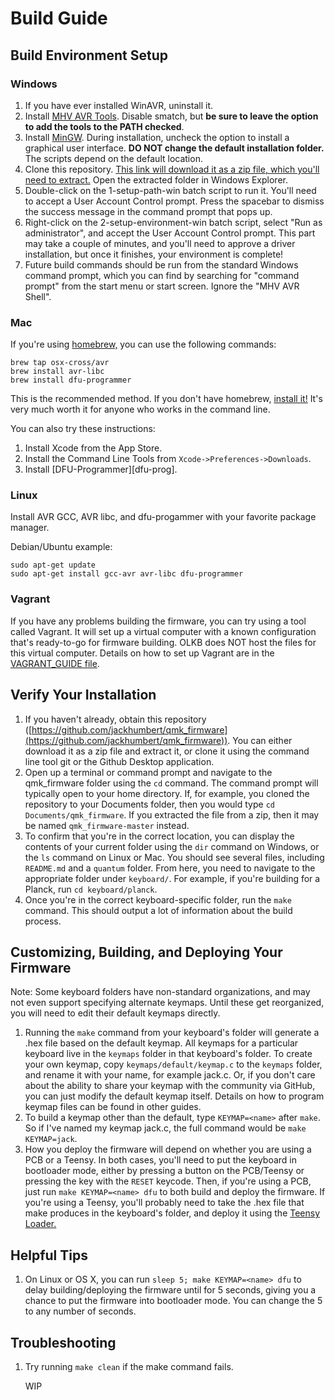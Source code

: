 # Build Guide

## Build Environment Setup

### Windows
1. If you have ever installed WinAVR, uninstall it.
2. Install [MHV AVR Tools](https://infernoembedded.com/sites/default/files/project/MHV_AVR_Tools_20131101.exe). Disable smatch, but **be sure to leave the option to add the tools to the PATH checked**.
3. Install [MinGW](https://sourceforge.net/projects/mingw/files/Installer/mingw-get-setup.exe/download). During installation, uncheck the option to install a graphical user interface. **DO NOT change the default installation folder.** The scripts depend on the default location.
4. Clone this repository. [This link will download it as a zip file, which you'll need to extract.](https://github.com/jackhumbert/qmk_firmware/archive/master.zip) Open the extracted folder in Windows Explorer.
5. Double-click on the 1-setup-path-win batch script to run it. You'll need to accept a User Account Control prompt. Press the spacebar to dismiss the success message in the command prompt that pops up.
6. Right-click on the 2-setup-environment-win batch script, select "Run as administrator", and accept the User Account Control prompt. This part may take a couple of minutes, and you'll need to approve a driver installation, but once it finishes, your environment is complete!
7. Future build commands should be run from the standard Windows command prompt, which you can find by searching for "command prompt" from the start menu or start screen. Ignore the "MHV AVR Shell".

### Mac
If you're using [homebrew,](http://brew.sh/) you can use the following commands:

    brew tap osx-cross/avr
    brew install avr-libc
    brew install dfu-programmer

This is the recommended method. If you don't have homebrew, [install it!](http://brew.sh/) It's very much worth it for anyone who works in the command line.

You can also try these instructions:

1. Install Xcode from the App Store.
2. Install the Command Line Tools from `Xcode->Preferences->Downloads`.
3. Install [DFU-Programmer][dfu-prog].

### Linux
Install AVR GCC, AVR libc, and dfu-progammer with your favorite package manager.

Debian/Ubuntu example: 

    sudo apt-get update
    sudo apt-get install gcc-avr avr-libc dfu-programmer

### Vagrant
If you have any problems building the firmware, you can try using a tool called Vagrant. It will set up a virtual computer with a known configuration that's ready-to-go for firmware building. OLKB does NOT host the files for this virtual computer. Details on how to set up Vagrant are in the [VAGRANT_GUIDE file](VAGRANT_GUIDE.md).

## Verify Your Installation
1. If you haven't already, obtain this repository ([https://github.com/jackhumbert/qmk_firmware](https://github.com/jackhumbert/qmk_firmware)). You can either download it as a zip file and extract it, or clone it using the command line tool git or the Github Desktop application. 
2. Open up a terminal or command prompt and navigate to the qmk_firmware folder using the `cd` command. The command prompt will typically open to your home directory. If, for example, you cloned the repository to your Documents folder, then you would type `cd Documents/qmk_firmware`. If you extracted the file from a zip, then it may be named `qmk_firmware-master` instead. 
3. To confirm that you're in the correct location, you can display the contents of your current folder using the `dir` command on Windows, or the `ls` command on Linux or Mac. You should see several files, including `README.md` and a `quantum` folder. From here, you need to navigate to the appropriate folder under `keyboard/`. For example, if you're building for a Planck, run `cd keyboard/planck`.
4. Once you're in the correct keyboard-specific folder, run the `make` command. This should output a lot of information about the build process.

## Customizing, Building, and Deploying Your Firmware

Note: Some keyboard folders have non-standard organizations, and may not even support specifying alternate keymaps. Until these get reorganized, you will need to edit their default keymaps directly.

1. Running the `make` command from your keyboard's folder will generate a .hex file based on the default keymap. All keymaps for a particular keyboard live in the `keymaps` folder in that keyboard's folder. To create your own keymap, copy `keymaps/default/keymap.c` to the `keymaps` folder, and rename it with your name, for example jack.c. Or, if you don't care about the ability to share your keymap with the community via GitHub, you can just modify the default keymap itself. Details on how to program keymap files can be found in other guides. 
2. To build a keymap other than the default, type `KEYMAP=<name>` after `make`. So if I've named my keymap jack.c, the full command would be `make KEYMAP=jack`.
3. How you deploy the firmware will depend on whether you are using a PCB or a Teensy. In both cases, you'll need to put the keyboard in bootloader mode, either by pressing a button on the PCB/Teensy or pressing the key with the `RESET` keycode. Then, if you're using a PCB, just run `make KEYMAP=<name> dfu` to both build and deploy the firmware. If you're using a Teensy, you'll probably need to take the <keyboardname>.hex file that make produces in the keyboard's folder, and deploy it using the [Teensy Loader.](https://www.pjrc.com/teensy/loader.html)

## Helpful Tips
1. On Linux or OS X, you can run `sleep 5; make KEYMAP=<name> dfu` to delay building/deploying the firmware until for 5 seconds, giving you a chance to put the firmware into bootloader mode. You can change the 5 to any number of seconds.

## Troubleshooting
1. Try running `make clean` if the make command fails.

	WIP
